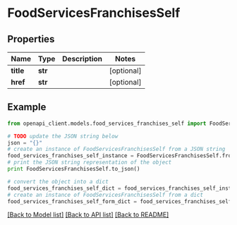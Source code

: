 # FoodServicesFranchisesSelf


## Properties

Name | Type | Description | Notes
------------ | ------------- | ------------- | -------------
**title** | **str** |  | [optional] 
**href** | **str** |  | [optional] 

## Example

```python
from openapi_client.models.food_services_franchises_self import FoodServicesFranchisesSelf

# TODO update the JSON string below
json = "{}"
# create an instance of FoodServicesFranchisesSelf from a JSON string
food_services_franchises_self_instance = FoodServicesFranchisesSelf.from_json(json)
# print the JSON string representation of the object
print FoodServicesFranchisesSelf.to_json()

# convert the object into a dict
food_services_franchises_self_dict = food_services_franchises_self_instance.to_dict()
# create an instance of FoodServicesFranchisesSelf from a dict
food_services_franchises_self_form_dict = food_services_franchises_self.from_dict(food_services_franchises_self_dict)
```
[[Back to Model list]](../README.md#documentation-for-models) [[Back to API list]](../README.md#documentation-for-api-endpoints) [[Back to README]](../README.md)


